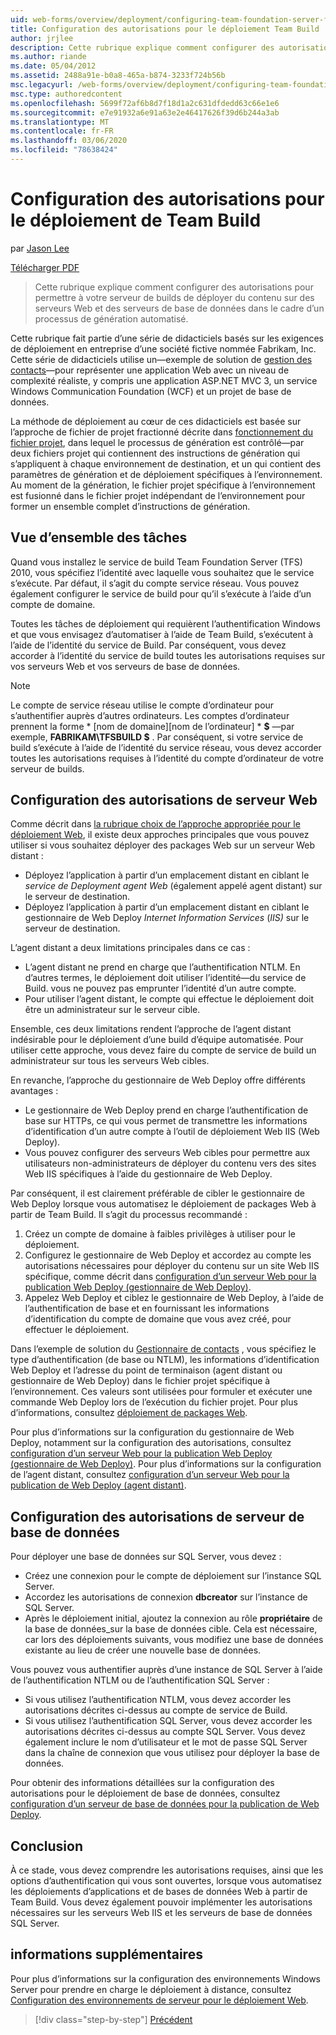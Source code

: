 ```yaml
---
uid: web-forms/overview/deployment/configuring-team-foundation-server-for-web-deployment/configuring-permissions-for-team-build-deployment
title: Configuration des autorisations pour le déploiement Team Build | Microsoft Docs
author: jrjlee
description: Cette rubrique explique comment configurer des autorisations pour permettre à votre serveur de builds de déployer du contenu sur des serveurs Web et des serveurs de base de données dans le cadre d’une configuration b automatisée...
ms.author: riande
ms.date: 05/04/2012
ms.assetid: 2488a91e-b0a8-465a-b874-3233f724b56b
msc.legacyurl: /web-forms/overview/deployment/configuring-team-foundation-server-for-web-deployment/configuring-permissions-for-team-build-deployment
msc.type: authoredcontent
ms.openlocfilehash: 5699f72af6b8d7f18d1a2c631dfdedd63c66e1e6
ms.sourcegitcommit: e7e91932a6e91a63e2e46417626f39d6b244a3ab
ms.translationtype: MT
ms.contentlocale: fr-FR
ms.lasthandoff: 03/06/2020
ms.locfileid: "78638424"
---
```

# <a name="configuring-permissions-for-team-build-deployment"></a>Configuration des autorisations pour le déploiement de Team Build

par [Jason Lee](https://github.com/jrjlee)

[Télécharger PDF](https://msdnshared.blob.core.windows.net/media/MSDNBlogsFS/prod.evol.blogs.msdn.com/CommunityServer.Blogs.Components.WeblogFiles/00/00/00/63/56/8130.DeployingWebAppsInEnterpriseScenarios.pdf)

> Cette rubrique explique comment configurer des autorisations pour permettre à votre serveur de builds de déployer du contenu sur des serveurs Web et des serveurs de base de données dans le cadre d’un processus de génération automatisé.

Cette rubrique fait partie d’une série de didacticiels basés sur les exigences de déploiement en entreprise d’une société fictive nommée Fabrikam, Inc. Cette série de didacticiels utilise un&#x2014;exemple de solution de [gestion des contacts](../web-deployment-in-the-enterprise/the-contact-manager-solution.md)&#x2014;pour représenter une application Web avec un niveau de complexité réaliste, y compris une application ASP.NET MVC 3, un service Windows Communication Foundation (WCF) et un projet de base de données.

La méthode de déploiement au cœur de ces didacticiels est basée sur l’approche de fichier de projet fractionné décrite dans [fonctionnement du fichier projet](../web-deployment-in-the-enterprise/understanding-the-project-file.md), dans lequel le processus de génération est contrôlé&#x2014;par deux fichiers projet qui contiennent des instructions de génération qui s’appliquent à chaque environnement de destination, et un qui contient des paramètres de génération et de déploiement spécifiques à l’environnement. Au moment de la génération, le fichier projet spécifique à l’environnement est fusionné dans le fichier projet indépendant de l’environnement pour former un ensemble complet d’instructions de génération.

## <a name="task-overview"></a>Vue d’ensemble des tâches

Quand vous installez le service de build Team Foundation Server (TFS) 2010, vous spécifiez l’identité avec laquelle vous souhaitez que le service s’exécute. Par défaut, il s’agit du compte service réseau. Vous pouvez également configurer le service de build pour qu’il s’exécute à l’aide d’un compte de domaine.

Toutes les tâches de déploiement qui requièrent l’authentification Windows et que vous envisagez d’automatiser à l’aide de Team Build, s’exécutent à l’aide de l’identité du service de Build. Par conséquent, vous devez accorder à l’identité du service de build toutes les autorisations requises sur vos serveurs Web et vos serveurs de base de données.

> [!NOTE]
> Le compte de service réseau utilise le compte d’ordinateur pour s’authentifier auprès d’autres ordinateurs. Les comptes d’ordinateur prennent la forme * [nom de domaine]\[nom de l’ordinateur] * **$** &#x2014;par exemple, **FABRIKAM\TFSBUILD $** . Par conséquent, si votre service de build s’exécute à l’aide de l’identité du service réseau, vous devez accorder toutes les autorisations requises à l’identité du compte d’ordinateur de votre serveur de builds.

## <a name="configuring-web-server-permissions"></a>Configuration des autorisations de serveur Web

Comme décrit dans [la rubrique choix de l’approche appropriée pour le déploiement Web](../configuring-server-environments-for-web-deployment/choosing-the-right-approach-to-web-deployment.md), il existe deux approches principales que vous pouvez utiliser si vous souhaitez déployer des packages Web sur un serveur Web distant :

- Déployez l’application à partir d’un emplacement distant en ciblant le *service de Deployment agent Web* (également appelé agent distant) sur le serveur de destination.
- Déployez l’application à partir d’un emplacement distant en ciblant le gestionnaire de Web Deploy *Internet Information Services* (*IIS)* sur le serveur de destination.

L’agent distant a deux limitations principales dans ce cas :

- L’agent distant ne prend en charge que l’authentification NTLM. En d’autres termes, le déploiement doit utiliser l’identité&#x2014;du service de Build. vous ne pouvez pas emprunter l’identité d’un autre compte.
- Pour utiliser l’agent distant, le compte qui effectue le déploiement doit être un administrateur sur le serveur cible.

Ensemble, ces deux limitations rendent l’approche de l’agent distant indésirable pour le déploiement d’une build d’équipe automatisée. Pour utiliser cette approche, vous devez faire du compte de service de build un administrateur sur tous les serveurs Web cibles.

En revanche, l’approche du gestionnaire de Web Deploy offre différents avantages :

- Le gestionnaire de Web Deploy prend en charge l’authentification de base sur HTTPs, ce qui vous permet de transmettre les informations d’identification d’un autre compte à l’outil de déploiement Web IIS (Web Deploy).
- Vous pouvez configurer des serveurs Web cibles pour permettre aux utilisateurs non-administrateurs de déployer du contenu vers des sites Web IIS spécifiques à l’aide du gestionnaire de Web Deploy.

Par conséquent, il est clairement préférable de cibler le gestionnaire de Web Deploy lorsque vous automatisez le déploiement de packages Web à partir de Team Build. Il s’agit du processus recommandé :

1. Créez un compte de domaine à faibles privilèges à utiliser pour le déploiement.
2. Configurez le gestionnaire de Web Deploy et accordez au compte les autorisations nécessaires pour déployer du contenu sur un site Web IIS spécifique, comme décrit dans [configuration d’un serveur Web pour la publication Web Deploy (gestionnaire de Web Deploy)](../configuring-server-environments-for-web-deployment/configuring-a-web-server-for-web-deploy-publishing-web-deploy-handler.md).
3. Appelez Web Deploy et ciblez le gestionnaire de Web Deploy, à l’aide de l’authentification de base et en fournissant les informations d’identification du compte de domaine que vous avez créé, pour effectuer le déploiement.

Dans l’exemple de solution du [Gestionnaire de contacts](../web-deployment-in-the-enterprise/the-contact-manager-solution.md) , vous spécifiez le type d’authentification (de base ou NTLM), les informations d’identification Web Deploy et l’adresse du point de terminaison (agent distant ou gestionnaire de Web Deploy) dans le fichier projet spécifique à l’environnement. Ces valeurs sont utilisées pour formuler et exécuter une commande Web Deploy lors de l’exécution du fichier projet. Pour plus d’informations, consultez [déploiement de packages Web](../web-deployment-in-the-enterprise/deploying-web-packages.md).

Pour plus d’informations sur la configuration du gestionnaire de Web Deploy, notamment sur la configuration des autorisations, consultez [configuration d’un serveur Web pour la publication Web Deploy (gestionnaire de Web Deploy)](../configuring-server-environments-for-web-deployment/configuring-a-web-server-for-web-deploy-publishing-web-deploy-handler.md). Pour plus d’informations sur la configuration de l’agent distant, consultez [configuration d’un serveur Web pour la publication de Web Deploy (agent distant)](../configuring-server-environments-for-web-deployment/configuring-a-web-server-for-web-deploy-publishing-remote-agent.md).

## <a name="configuring-database-server-permissions"></a>Configuration des autorisations de serveur de base de données

Pour déployer une base de données sur SQL Server, vous devez :

- Créez une connexion pour le compte de déploiement sur l’instance SQL Server.
- Accordez les autorisations de connexion **dbcreator** sur l’instance de SQL Server.
- Après le déploiement initial, ajoutez la connexion au rôle **propriétaire** de la base de données\_sur la base de données cible. Cela est nécessaire, car lors des déploiements suivants, vous modifiez une base de données existante au lieu de créer une nouvelle base de données.

Vous pouvez vous authentifier auprès d’une instance de SQL Server à l’aide de l’authentification NTLM ou de l’authentification SQL Server :

- Si vous utilisez l’authentification NTLM, vous devez accorder les autorisations décrites ci-dessus au compte de service de Build.
- Si vous utilisez l’authentification SQL Server, vous devez accorder les autorisations décrites ci-dessus au compte SQL Server. Vous devez également inclure le nom d’utilisateur et le mot de passe SQL Server dans la chaîne de connexion que vous utilisez pour déployer la base de données.

Pour obtenir des informations détaillées sur la configuration des autorisations pour le déploiement de base de données, consultez [configuration d’un serveur de base de données pour la publication de Web Deploy](../configuring-server-environments-for-web-deployment/configuring-a-database-server-for-web-deploy-publishing.md).

## <a name="conclusion"></a>Conclusion

À ce stade, vous devez comprendre les autorisations requises, ainsi que les options d’authentification qui vous sont ouvertes, lorsque vous automatisez les déploiements d’applications et de bases de données Web à partir de Team Build. Vous devez également pouvoir implémenter les autorisations nécessaires sur les serveurs Web IIS et les serveurs de base de données SQL Server.

## <a name="further-reading"></a>informations supplémentaires

Pour plus d’informations sur la configuration des environnements Windows Server pour prendre en charge le déploiement à distance, consultez [Configuration des environnements de serveur pour le déploiement Web](../configuring-server-environments-for-web-deployment/configuring-server-environments-for-web-deployment.md).

> [!div class="step-by-step"]
> [Précédent](deploying-a-specific-build.md)
